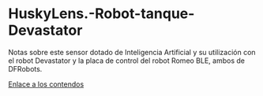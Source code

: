 # HuskyLens.-Robot-tanque-Devastator
Notas sobre este sensor dotado de Inteligencia Artificial y su utilización con el robot Devastator y la placa de control del robot Romeo BLE, ambos de DFRobots.

[Enlace a los contendos](https://clubroboticagranada.github.io/HuskyLens.-Robot-tanque-Devastator/)

